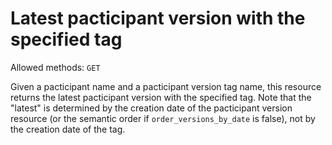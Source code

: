 # Latest pacticipant version with the specified tag

Allowed methods: `GET`

Given a pacticipant name and a pacticipant version tag name, this resource returns the latest pacticipant version with the specified tag. Note that the "latest" is determined by the creation date of the pacticipant version resource (or the semantic order if `order_versions_by_date` is false), not by the creation date of the tag.
